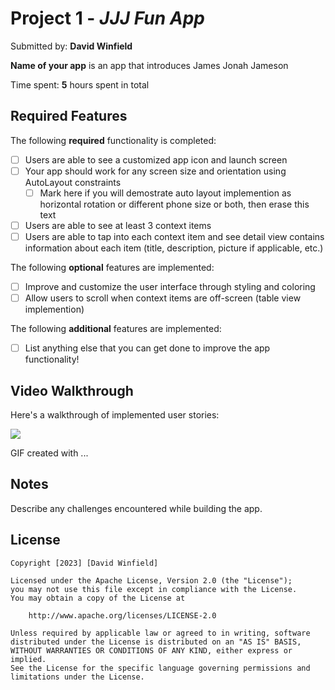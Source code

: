 # Project 1 - *JJJ Fun App*

Submitted by: **David Winfield**

**Name of your app** is an app that introduces James Jonah Jameson

Time spent: **5** hours spent in total

## Required Features

The following **required** functionality is completed:

- [ ] Users are able to see a customized app icon and launch screen
- [ ] Your app should work for any screen size and orientation using AutoLayout constraints
  - [ ] Mark here if you will demostrate auto layout implemention as horizontal rotation or different phone size or both, then erase this text
- [ ] Users are able to see at least 3 context items
- [ ] Users are able to tap into each context item and see detail view contains information about each item (title, description, picture if applicable, etc.)
 
The following **optional** features are implemented:

- [ ] Improve and customize the user interface through styling and coloring
- [ ] Allow users to scroll when context items are off-screen (table view implemention)

The following **additional** features are implemented:

- [ ] List anything else that you can get done to improve the app functionality!

## Video Walkthrough

Here's a walkthrough of implemented user stories:

<img src='./video.gif'>

<!-- Replace this with whatever GIF tool you used! -->
GIF created with ...  
<!-- Recommended tools:
[Kap](https://getkap.co/) for macOS
[ScreenToGif](https://www.screentogif.com/) for Windows
[peek](https://github.com/phw/peek) for Linux. -->

## Notes

Describe any challenges encountered while building the app.

## License

    Copyright [2023] [David Winfield]

    Licensed under the Apache License, Version 2.0 (the "License");
    you may not use this file except in compliance with the License.
    You may obtain a copy of the License at

        http://www.apache.org/licenses/LICENSE-2.0

    Unless required by applicable law or agreed to in writing, software
    distributed under the License is distributed on an "AS IS" BASIS,
    WITHOUT WARRANTIES OR CONDITIONS OF ANY KIND, either express or implied.
    See the License for the specific language governing permissions and
    limitations under the License.
